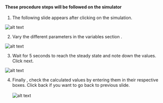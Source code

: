 #### These procedure steps will be followed on the simulator

1. The following slide appears after clicking on the simulation.<br>

![alt text](images/img1.png)<br>

2. Vary the different parameters in the variables section .<br>

![alt text](images/img2.png)<br>

3. Wait for 5 seconds to reach the steady state and note down the values. Click next.<br>

![alt text](images/img3.png)<br>

4. Finally , check the calculated values by entering them in their respective boxes. Click back if you want to go back to previous slide. <br>  
   ![alt text](images/img4.png)<br>
